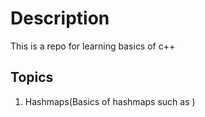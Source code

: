 # Description
This is a repo for learning basics of c++
## Topics
1) Hashmaps(Basics of hashmaps such as )